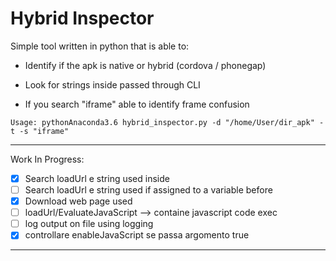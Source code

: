 # Hybrid Inspector

Simple tool written in python that is able to:
- Identify if the apk is native or hybrid (cordova / phonegap)

- Look for strings inside passed through CLI

- If you search "iframe" able to identify frame confusion

```
Usage: pythonAnaconda3.6 hybrid_inspector.py -d "/home/User/dir_apk" -t -s "iframe"
```
___
Work In Progress:
- [x] Search loadUrl e string used inside
- [ ] Search loadUrl e string used if assigned to a variable before
- [x] Download web page used 
- [ ] loadUrl/EvaluateJavaScript --> containe javascript code exec
- [ ] log output on file using logging
- [x] controllare enableJavaScript se passa argomento true
___
